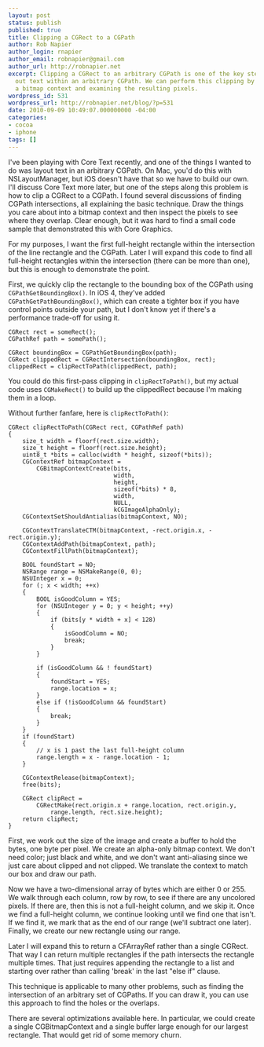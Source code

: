 ```yaml
---
layout: post
status: publish
published: true
title: Clipping a CGRect to a CGPath
author: Rob Napier
author_login: rnapier
author_email: robnapier@gmail.com
author_url: http://robnapier.net
excerpt: Clipping a CGRect to an arbitrary CGPath is one of the key steps for laying
  out text within an arbitrary CGPath. We can perform this clipping by drawing into
  a bitmap context and examining the resulting pixels.
wordpress_id: 531
wordpress_url: http://robnapier.net/blog/?p=531
date: 2010-09-09 10:49:07.000000000 -04:00
categories:
- cocoa
- iphone
tags: []
---
```

I've been playing with Core Text recently, and one of the things I wanted to do was layout text in an arbitrary CGPath. On Mac, you'd do this with NSLayoutManager, but iOS doesn't have that so we have to build our own. I'll discuss Core Text more later, but one of the steps along this problem is how to clip a CGRect to a CGPath. I found several discussions of finding CGPath intersections, all explaining the basic technique. Draw the things you care about into a bitmap context and then inspect the pixels to see where they overlap. Clear enough, but it was hard to find a small code sample that demonstrated this with Core Graphics.

For my purposes, I want the first full-height rectangle within the intersection of the line rectangle and the CGPath. Later I will expand this code to find all full-height rectangles within the intersection (there can be more than one), but this is enough to demonstrate the point.
<!-- more -->
First, we quickly clip the rectangle to the bounding box of the CGPath using `CGPathGetBoundingBox()`. In iOS 4, they've added `CGPathGetPathBoundingBox()`, which can create a tighter box if you have control points outside your path, but I don't know yet if there's a performance trade-off for using it.

    CGRect rect = someRect();
    CGPathRef path = somePath();

    CGRect boundingBox = CGPathGetBoundingBox(path);
    CGRect clippedRect = CGRectIntersection(boundingBox, rect);
	clippedRect = clipRectToPath(clippedRect, path);

You could do this first-pass clipping in `clipRectToPath()`, but my actual code uses `CGMakeRect()` to build up the clippedRect because I'm making them in a loop.

Without further fanfare, here is `clipRectToPath()`:


    CGRect clipRectToPath(CGRect rect, CGPathRef path)
    {
    	size_t width = floorf(rect.size.width);
    	size_t height = floorf(rect.size.height);
    	uint8_t *bits = calloc(width * height, sizeof(*bits));
    	CGContextRef bitmapContext =
            CGBitmapContextCreate(bits, 
                                  width,
                                  height,
                                  sizeof(*bits) * 8,
                                  width,
                                  NULL,
                                  kCGImageAlphaOnly);
    	CGContextSetShouldAntialias(bitmapContext, NO);

    	CGContextTranslateCTM(bitmapContext, -rect.origin.x, -rect.origin.y);
    	CGContextAddPath(bitmapContext, path);
    	CGContextFillPath(bitmapContext);
	
    	BOOL foundStart = NO;
    	NSRange range = NSMakeRange(0, 0);
    	NSUInteger x = 0;
    	for (; x < width; ++x)
    	{
    		BOOL isGoodColumn = YES;
    		for (NSUInteger y = 0; y < height; ++y)
    		{
    			if (bits[y * width + x] < 128)
    			{
    				isGoodColumn = NO;
    				break;
    			}
    		}

    		if (isGoodColumn && ! foundStart)
    		{
    			foundStart = YES;
    			range.location = x;
    		}
    		else if (!isGoodColumn && foundStart)
    		{
    			break;
    		}
    	}
    	if (foundStart)
    	{
            // x is 1 past the last full-height column
    		range.length = x - range.location - 1;
    	}
	
    	CGContextRelease(bitmapContext);
    	free(bits);
	
    	CGRect clipRect = 
            CGRectMake(rect.origin.x + range.location, rect.origin.y, 
                range.length, rect.size.height);	
    	return clipRect;
    }

First, we work out the size of the image and create a buffer to hold the bytes, one byte per pixel. We create an alpha-only bitmap context. We don't need color; just black and white, and we don't want anti-aliasing since we just care about clipped and not clipped. We translate the context to match our box and draw our path.

Now we have a two-dimensional array of bytes which are either 0 or 255. We walk through each column, row by row, to see if there are any uncolored pixels. If there are, then this is not a full-height column, and we skip it. Once we find a full-height column, we continue looking until we find one that isn't. If we find it, we mark that as the end of our range (we'll subtract one later). Finally, we create our new rectangle using our range.

Later I will expand this to return a CFArrayRef rather than a single CGRect. That way I can return multiple rectangles if the path intersects the rectangle multiple times. That just requires appending the rectangle to a list and starting over rather than calling 'break' in the last "else if" clause.

This technique is applicable to many other problems, such as finding the intersection of an arbitrary set of CGPaths. If you can draw it, you can use this approach to find the holes or the overlaps.

There are several optimizations available here. In particular, we could create a single CGBitmapContext and a single buffer large enough for our largest rectangle. That would get rid of some memory churn.
